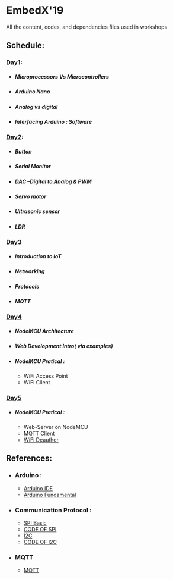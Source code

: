 # EmbedX'19

All the content, codes, and dependencies files used in workshops


## Schedule: 
### [Day1](https://github.com/ieee-student-branch-dit-university/embedx19/tree/master/Day1/):
- ##### Microprocessors Vs Microcontrollers
- ##### Arduino Nano
- ##### Analog vs digital
- ##### Interfacing Arduino : Software

### [Day2](https://github.com/ieee-student-branch-dit-university/embedx19/tree/master/Day2/):
- ##### Button
- ##### Serial Monitor
- ##### DAC –Digital to Analog & PWM
- ##### Servo motor
- ##### Ultrasonic sensor
- ##### LDR

### [Day3](https://github.com/ieee-student-branch-dit-university/embedx19/tree/master/Day3/)
- ##### Introduction to IoT
- ##### Networking
- ##### Protocols
- ##### MQTT

### [Day4](https://github.com/ieee-student-branch-dit-university/embedx19/tree/master/Day4/)
- ##### NodeMCU Architecture
- ##### Web Development Intro( via examples)
- ##### NodeMCU Pratical :
  - WiFi Access Point
  - WiFi Client
 
 ### [Day5](https://github.com/ieee-student-branch-dit-university/embedx19/tree/master/Day5/)
 - ##### NodeMCU Pratical :
   - Web-Server on NodeMCU
   - MQTT Client
   - [WiFi Deauther](https://github.com/spacehuhn/esp8266_deauther)

## References: 
- ### Arduino : 
  - [Arduino IDE](https://www.arduino.cc/en/main/software)
  - [Arduino Fundamental](https://www.arduino.cc/en/Tutorial/HomePage)
- ### Communication Protocol : 
  - [SPI Basic](http://www.circuitbasics.com/basics-of-the-spi-communication-protocol/)
  - [CODE OF SPI](https://learn.sparkfun.com/tutorials/serial-peripheral-interface-spi/all)
  - [I2C](http://www.circuitbasics.com/basics-of-the-i2c-communication-protocol/)
  - [CODE OF I2C](https://circuitdigest.com/microcontroller-projects/arduino-i2c-tutorial-communication-between-two-arduino)
- ### MQTT
  - [MQTT](https://www.hivemq.com/blog/mqtt-essentials-part-1-introducing-mqtt/)
 


